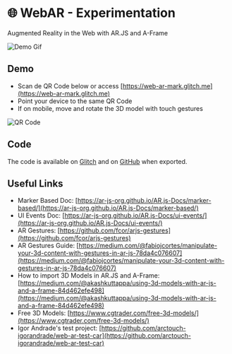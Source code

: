 # 🌐 WebAR - Experimentation

Augmented Reality in the Web with AR.JS and A-Frame

![Demo Gif](https://user-images.githubusercontent.com/16388408/129106986-992f4da5-2dd0-48da-b685-a4f22d090b6a.gif)

## Demo

* Scan de QR Code below or access [https://web-ar-mark.glitch.me](https://web-ar-mark.glitch.me)  
* Point your device to the same QR Code  
* If on mobile, move and rotate the 3D model with touch gestures

![QR Code](https://cdn.glitch.com/98656598-55e8-4b15-821d-f5f2d20c4fa0%2Fqr-code.png?v=1628718025946)

## Code

The code is available on [Glitch](https://glitch.com/edit/#!/web-ar-mark) and on [GitHub](https://github.com/Markkop/web-ar-testing) when exported.

## Useful Links

* Marker Based Doc: [https://ar-js-org.github.io/AR.js-Docs/marker-based/](https://ar-js-org.github.io/AR.js-Docs/marker-based/)  
* UI Events Doc: [https://ar-js-org.github.io/AR.js-Docs/ui-events/](https://ar-js-org.github.io/AR.js-Docs/ui-events/)  
* AR Gestures: [https://github.com/fcor/arjs-gestures](https://github.com/fcor/arjs-gestures)  
* AR Gestures Guide: [https://medium.com/@fabiojcortes/manipulate-your-3d-content-with-gestures-in-ar-js-78da4c076607](https://medium.com/@fabiojcortes/manipulate-your-3d-content-with-gestures-in-ar-js-78da4c076607)  
* How to import 3D Models in AR.JS and A-Frame: [https://medium.com/@akashkuttappa/using-3d-models-with-ar-js-and-a-frame-84d462efe498](https://medium.com/@akashkuttappa/using-3d-models-with-ar-js-and-a-frame-84d462efe498)  
* Free 3D Models: [https://www.cgtrader.com/free-3d-models/](https://www.cgtrader.com/free-3d-models/)  
* Igor Andrade's test project: [https://github.com/arctouch-igorandrade/web-ar-test-car](https://github.com/arctouch-igorandrade/web-ar-test-car)  